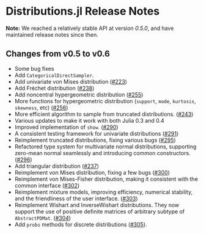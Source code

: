 Distributions.jl Release Notes
================================

**Note:** We reached a relatively stable API at version *0.5.0*, and have maintained release notes since then.

Changes from v0.5 to v0.6
---------------------------

* Some bug fixes
* Add `CategoricalDirectSampler`.
* Add univariate von Mises distribution ([#223])
* Add Fréchet distribution ([#238])
* Add noncentral hypergeometric distribution ([#255])
* More functions for hypergeometric distribution (``support``, ``mode``, ``kurtosis``, ``skewness``, etc) ([#256])
* More efficient algorithm to sample from truncated distributions. ([#243])
* Various updates to make it work with both Julia 0.3 and 0.4 
* Improved implementation of ``show``. ([#290])
* A consistent testing framework for univariate distributions ([#291])
* Reimplement truncated distributions, fixing various bugs ([#295])
* Refactored type system for multivariate normal distributions, supporting zero-mean normal seamlessly and introducing common constructors. ([#296])
* Add triangular distribution ([#237])
* Reimplement von Mises distribution, fixing a few bugs ([#300])
* Reimplement von Mises-Fisher distribution, making it consistent with the common interface ([#302])
* Reimplement mixture models, improving efficiency, numerical stability, and the friendliness of the user interface. ([#303])
* Reimplement Wishart and InverseWishart distributions. They now support the use of positive definite matrices of arbitrary subtype of `AbstractPDMat`. ([#304])
* Add ``probs`` methods for discrete distributions ([#305]). 

[#238]: https://github.com/JuliaStats/Distributions.jl/pull/238
[#223]: https://github.com/JuliaStats/Distributions.jl/pull/223
[#237]: https://github.com/JuliaStats/Distributions.jl/pull/237
[#243]: https://github.com/JuliaStats/Distributions.jl/pull/243
[#255]: https://github.com/JuliaStats/Distributions.jl/pull/255
[#256]: https://github.com/JuliaStats/Distributions.jl/pull/256
[#290]: https://github.com/JuliaStats/Distributions.jl/pull/290
[#291]: https://github.com/JuliaStats/Distributions.jl/pull/291
[#295]: https://github.com/JuliaStats/Distributions.jl/pull/295
[#296]: https://github.com/JuliaStats/Distributions.jl/pull/296
[#300]: https://github.com/JuliaStats/Distributions.jl/pull/300
[#302]: https://github.com/JuliaStats/Distributions.jl/pull/302
[#303]: https://github.com/JuliaStats/Distributions.jl/pull/303
[#304]: https://github.com/JuliaStats/Distributions.jl/pull/304
[#305]: https://github.com/JuliaStats/Distributions.jl/pull/305


